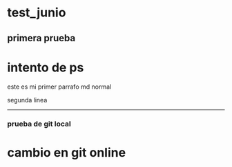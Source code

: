 # test_junio
## primera prueba 



# intento de ps

este es mi primer parrafo md normal

segunda linea 

---
### prueba de git local
# cambio en git online
